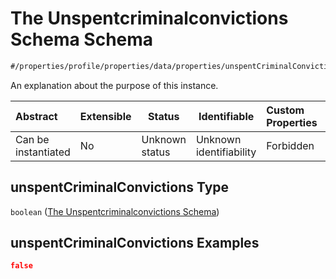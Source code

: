 # The Unspentcriminalconvictions Schema Schema

```txt
#/properties/profile/properties/data/properties/unspentCriminalConvictions#/properties/profile/properties/data/properties/unspentCriminalConvictions
```

An explanation about the purpose of this instance.


| Abstract            | Extensible | Status         | Identifiable            | Custom Properties | Additional Properties | Access Restrictions | Defined In                                                                           |
| :------------------ | ---------- | -------------- | ----------------------- | :---------------- | --------------------- | ------------------- | ------------------------------------------------------------------------------------ |
| Can be instantiated | No         | Unknown status | Unknown identifiability | Forbidden         | Allowed               | none                | [quote_schema.schema.json\*](../out/quote_schema.schema.json "open original schema") |

## unspentCriminalConvictions Type

`boolean` ([The Unspentcriminalconvictions Schema](quote_schema-properties-the-profile-schema-properties-the-data-schema-properties-the-unspentcriminalconvictions-schema.md))

## unspentCriminalConvictions Examples

```json
false
```
